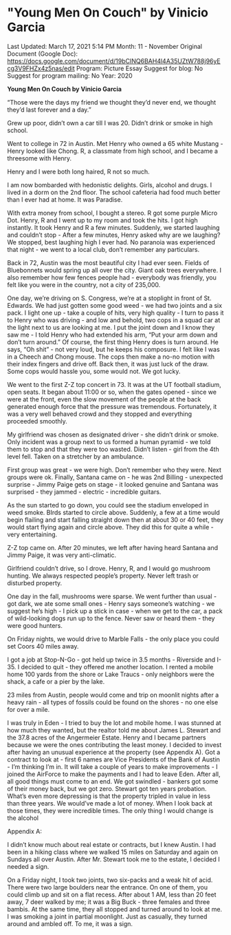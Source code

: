 # "Young Men On Couch" by Vinicio Garcia

Last Updated: March 17, 2021 5:14 PM
Month: 11 - November
Original Document (Google Doc): https://docs.google.com/document/d/19bCINQ6BAH4l4A35UZtW788j96yEcg3V9FHZx4z5nas/edit
Program: Picture Essay
Suggest for blog: No
Suggest for program mailing: No
Year: 2020

**Young Men On Couch by Vinicio Garcia**

“Those were the days my friend we thought they’d never end, we thought they’d last forever and a day.”

Grew up poor, didn’t own a car till I was 20. Didn’t drink or smoke in high school.

Went to college in 72 in Austin. Met Henry who owned a 65 white Mustang - Henry looked like Chong. R, a classmate from high school, and I became a threesome with Henry.

Henry and I were both long haired, R not so much.

I am now bombarded with hedonistic delights. Girls, alcohol and drugs. I lived in a dorm on the 2nd floor. The school cafeteria had food much better than I ever had at home. It was Paradise.

With extra money from school, I bought a stereo. R got some purple Micro Dot. Henry, R and I went up to my room and took the hits. I got high instantly. It took Henry and R a few minutes. Suddenly, we started laughing and couldn’t stop - After a few minutes, Henry asked why are we laughing? We stopped, best laughing high I ever had. No paranoia was experienced that night - we went to a local club, don’t remember any particulars.

Back in 72, Austin was the most beautiful city I had ever seen. Fields of Bluebonnets would spring up all over the city. Giant oak trees everywhere. I also remember how few fences people had - everybody was friendly, you felt like you were in the country, not a city of 235,000.

One day, we’re driving on S. Congress, we’re at a stoplight in front of St. Edwards. We had just gotten some good weed - we had two joints and a six pack. I light one up - take a couple of hits, very high quality - I turn to pass it to Henry who was driving - and low and behold, two cops in a squad car at the light next to us are looking at me. I put the joint down and I know they saw me - I told Henry who had extended his arm, “Put your arm down and don’t turn around.” Of course, the first thing Henry does is turn around. He says, “Oh shit” - not very loud, but he keeps his composure. I felt like I was in a Cheech and Chong mouse. The cops then make a no-no motion with their index fingers and drive off. Back then, it was just luck of the draw. Some cops would hassle you, some would not. We got lucky.

We went to the first Z-Z top concert in 73. It was at the UT football stadium, open seats. It began about 11:00 or so, when the gates opened - since we were at the front, even the slow movement of the people at the back generated enough force that the pressure was tremendous. Fortunately, it was a very well behaved crowd and they stopped and everything proceeded smoothly.

My girlfriend was chosen as designated driver - she didn’t drink or smoke. Only incident was a group next to us formed a human pyramid - we told them to stop and that they were too wasted. Didn’t listen - girl from the 4th level fell. Taken on a stretcher by an ambulance.

First group was great - we were high. Don’t remember who they were. Next groups were ok. Finally, Santana came on - he was 2nd Billing - unexpected surprise - Jimmy Paige gets on stage - it looked genuine and Santana was surprised - they jammed - electric - incredible guitars.

As the sun started to go down, you could see the stadium enveloped in weed smoke. BIrds started to circle above. Suddenly, a few at a time would begin flailing and start falling straight down then at about 30 or 40 feet, they would start flying again and circle above. They did this for quite a while - very entertaining.

Z-Z top came on. After 20 minutes, we left after having heard Santana and Jimmy Paige, it was very anti-climatic.

Girlfriend couldn’t drive, so I drove. Henry, R, and I would go mushroom hunting. We always respected people’s property. Never left trash or disturbed property.

One day in the fall, mushrooms were sparse. We went further than usual - got dark, we ate some small ones - Henry says someone’s watching - we suggest he’s high - I pick up a stick in case - when we get to the car, a pack of wild-looking dogs run up to the fence. Never saw or heard them - they were good hunters.

On Friday nights, we would drive to Marble Falls - the only place you could set Coors 40 miles away.

I got a job at Stop-N-Go - got held up twice in 3.5 months - Riverside and I-35. I decided to quit - they offered me another location. I rented a mobile home 100 yards from the shore or Lake Traucs - only neighbors were the shack, a cafe or a pier by the lake.

23 miles from Austin, people would come and trip on moonlit nights after a heavy rain - all types of fossils could be found on the shores - no one else for over a mile.

I was truly in Eden - I tried to buy the lot and mobile home. I was stunned at how much they wanted, but the realtor told me about James L. Stewart and the 37.8 acres of the Angermeier Estate. Henry and I became partners because we were the ones contributing the least money. I decided to invest after having an unusual experience at the property (see Appendix A). Got a contract to look at - first 6 names are Vice Presidents of the Bank of Austin - I’m thinking I’m in. It will take a couple of years to make improvements - I joined the AirForce to make the payments and I had to leave Eden. After all, all good things must come to an end. We got swindled - bankers got some of their money back, but we got zero. Stewart got ten years probation. What’s even more depressing is that the property tripled in value in less than three years. We would’ve made a lot of money. When I look back at those times, they were incredible times. The only thing I would change is the alcohol

Appendix A:

I didn’t know much about real estate or contracts, but I knew Austin. I had been in a hiking class where we walked 15 miles on Saturday and again on Sundays all over Austin. After Mr. Stewart took me to the estate, I decided I needed a sign.

On a Friday night, I took two joints, two six-packs and a weak hit of acid. There were two large boulders near the entrance. On one of them, you could climb up and sit on a flat recess. After about 1 AM, less than 20 feet away, 7 deer walked by me; it was a Big Buck - three females and three bambis. At the same time, they all stopped and turned around to look at me. I was smoking a joint in partial moonlight. Just as casually, they turned around and ambled off. To me, it was a sign.